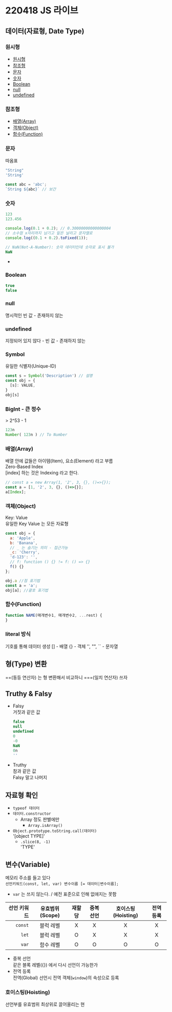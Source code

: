 # 220418 JS 라이브

## 데이터(자료형, Date Type)

### 원시형  
  - [원시형](#원시형)
  - [참조형](#참조형)
  - [문자](#문자)
  - [숫자](#숫자)
  - [Boolean](#boolean)
  - [null](#null)
  - [undefined](#undefined)
  
### 참조형
  - [배열(Array)](#배열array)
  - [객체(Object)](#객체object)
  - [함수(Function)](#함수function)


### 문자
따옴표
```js
"String"
'String'

const abc = 'abc';
`String ${abc}` // 보간
```

### 숫자
```js
123
123.456

console.log(0.1 + 0.2); // 0.30000000000000004
// 소수점 x자리까지 남기고 밑은 날리고 문자열로
console.log((0.1 + 0.2).toFixed(1));

// NaN(Not-A-Number): 숫자 데이터인데 숫자로 표시 불가
NaN
```
- 

### Boolean
```js
true
false
```

### null
명시적인 빈 값 - 존재하지 않는

### undefined
지정되어 있지 않다 - 빈 값 - 존재하지 않는

### Symbol
유일한 식별자(Unique-ID)
```js
const s = Symbol('Description') // 설명
const obj = {
  [s]: VALUE,
}
obj[s]

```

### BigInt - 큰 정수
\> 2^53 - 1
```js
123n
Number( 123n ) // To Number
```

### 배열(Array)
배열 안에 값들은 아이템(Item), 요소(Element) 라고 부름  
Zero-Based Index  
[index] 하는 것은 Indexing 라고 한다.  
```js
// const a = new Array(1, '2', 3, {}, ()=>{});
const a = [1, '2', 3, {}, ()=>{}];
a[Index];
```

### 객체(Object)
Key: Value  
유일한 Key
Value 는 모든 자료형

```js
const obj = {
  a: 'Apple',
  b: 'Banana',
  // _ 는 숨기는 의미 - 접근가능
  _c: 'Cherry',
  'd-123': '',
  // f: function () {} != f: () => {}
  f() {}
};

obj.a //점 표기법
const a = 'a';
obj[a]; //괄호 표기법
```

### 함수(Function)
```js
function NAME(매개변수1, 매개변수2, ...rest) {
}
```

### literal 방식
기호를 통해 데이터 생성
[] - 배열
{} - 객체
'', "", `` - 문자열


## 형(Type) 변환
==(동등 연산자) 는 형 변환해서 비교하니
===(일치 연산자) 쓰자


## Truthy & Falsy

- Falsy  
  거짓과 같은 값
  ```js
  false
  null
  undefined
  0
  -0
  NaN
  0n
  ''
  ```
- Truthy  
  참과 같은 값  
  Falsy 말고 나머지  

## 자료형 확인
- `typeof 데이터`
- `데이터.constructor`
  - Array 정도 판별에만
    - `Array.isArray()`
- `Object.prototype.toString.call(데이터)`  
  '[object TYPE]'
  - `.slice(8, -1)`  
    'TYPE'

## 변수(Variable)
메모리 주소를 들고 있다  
`선언키워드(const, let, var) 변수이름 [= 데이터|변수이름];`
- `var` 는 쓰지 않는다. / 예전 표준으로 인해 없애지는 못함

| 선언 키워드 | 유효범위(Scope) | 재할당 | 중복 선언 | 호이스팅(Hoisting) | 전역 등록 |
| ----------: | :-------------: | :----: | :-------: | :----------------: | :-------: |
|     `const` |    블럭 레벨    |   X    |     X     |         X          |     X     |
|       `let` |    블럭 레벨    |   O    |     X     |         X          |     X     |
|       `var` |    함수 레벨    |   O    |     O     |         O          |     O     |

- 중복 선언  
  같은 블록 레벨({}) 에서 다시 선언이 가능한가
- 전역 등록  
  전역(Global) 선언시 전역 객체(`window`)의 속성으로 등록

### 호이스팅(Hoisting)
선언부를 유효범위 최상위로 끌어올리는 현

